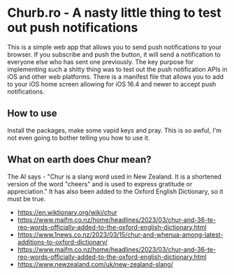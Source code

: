 # Churb.ro - A nasty little thing to test out push notifications

This is a simple web app that allows you to send push notifications to your browser. 
If you subscribe and push the button, it will send a notification to everyone else who has sent one previously. 
The key purpose for implementing such a shitty thing was to test out the push notification APIs in iOS and other web platforms.
There is a manifest file that allows you to add to your iOS home screen allowing for iOS 16.4 and newer to accept push notifications.

## How to use
Install the packages, make some vapid keys and pray. This is so awful, I'm not even going to bother telling you how to use it.

## What on earth does Chur mean?
The AI says - "Chur is a slang word used in New Zealand. It is a shortened version of the word "cheers" and is used to express gratitude or appreciation."
It has also been added to the Oxford English Dictionary, so it must be true.


- https://en.wiktionary.org/wiki/chur
- https://www.maifm.co.nz/home/headlines/2023/03/chur-and-36-te-reo-words-officially-added-to-the-oxford-english-dictionary.html
- https://www.1news.co.nz/2023/03/15/chur-and-whenua-among-latest-additions-to-oxford-dictionary/
- https://www.maifm.co.nz/home/headlines/2023/03/chur-and-36-te-reo-words-officially-added-to-the-oxford-english-dictionary.html
- https://www.newzealand.com/uk/new-zealand-slang/


